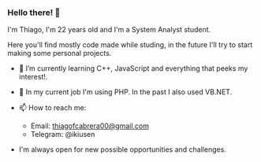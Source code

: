 ### Hello there! 👋

I'm Thiago, I'm 22 years old and I'm a System Analyst student. 

Here you'll find mostly code made while studing, in the future I'll try to start making some personal projects.

- 🌱 I’m currently learning C++, JavaScript and everything that peeks my interest!. 

- :evergreen_tree: In my current job I'm using PHP. In the past I also used VB.NET.

- 📫 How to reach me:
     - Email: thiagofcabrera00@gmail.com
     - Telegram: @ikiusen

- I'm always open for new possible opportunities and challenges. 



